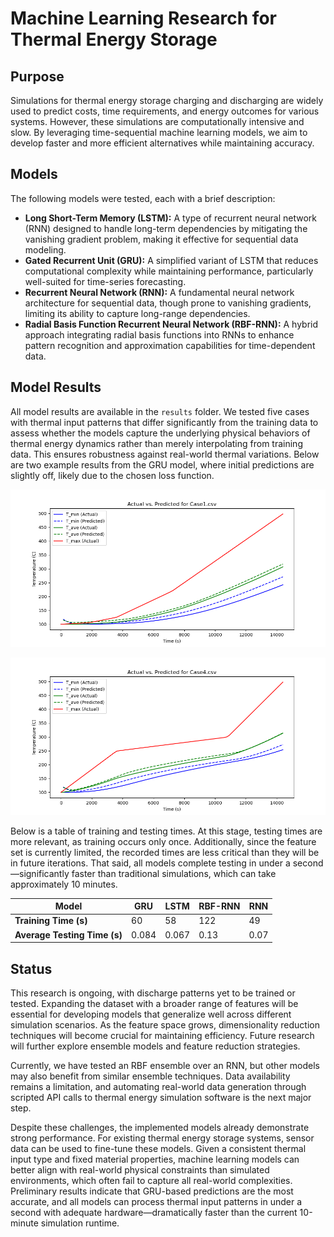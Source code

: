 # Machine Learning Research for Thermal Energy Storage

## Purpose
Simulations for thermal energy storage charging and discharging are widely used to predict costs, time requirements, and energy outcomes for various systems. However, these simulations are computationally intensive and slow. By leveraging time-sequential machine learning models, we aim to develop faster and more efficient alternatives while maintaining accuracy.

## Models
The following models were tested, each with a brief description:

- **Long Short-Term Memory (LSTM):** A type of recurrent neural network (RNN) designed to handle long-term dependencies by mitigating the vanishing gradient problem, making it effective for sequential data modeling.
- **Gated Recurrent Unit (GRU):** A simplified variant of LSTM that reduces computational complexity while maintaining performance, particularly well-suited for time-series forecasting.
- **Recurrent Neural Network (RNN):** A fundamental neural network architecture for sequential data, though prone to vanishing gradients, limiting its ability to capture long-range dependencies.
- **Radial Basis Function Recurrent Neural Network (RBF-RNN):** A hybrid approach integrating radial basis functions into RNNs to enhance pattern recognition and approximation capabilities for time-dependent data.

## Model Results
All model results are available in the `results` folder. We tested five cases with thermal input patterns that differ significantly from the training data to assess whether the models capture the underlying physical behaviors of thermal energy dynamics rather than merely interpolating from training data. This ensures robustness against real-world thermal variations. Below are two example results from the GRU model, where initial predictions are slightly off, likely due to the chosen loss function.

![Case 1](results/gru_results/Figure_1.png)

![Case 4](results/gru_results/Figure_4.png)

Below is a table of training and testing times. At this stage, testing times are more relevant, as training occurs only once. Additionally, since the feature set is currently limited, the recorded times are less critical than they will be in future iterations. That said, all models complete testing in under a second—significantly faster than traditional simulations, which can take approximately 10 minutes.

| Model                   | GRU  | LSTM | RBF-RNN | RNN  |
|-------------------------|------|------|---------|------|
| **Training Time (s)**   | 60   | 58   | 122     | 49   |
| **Average Testing Time (s)** | 0.084 | 0.067 | 0.13    | 0.07 |


## Status
This research is ongoing, with discharge patterns yet to be trained or tested. Expanding the dataset with a broader range of features will be essential for developing models that generalize well across different simulation scenarios. As the feature space grows, dimensionality reduction techniques will become crucial for maintaining efficiency. Future research will further explore ensemble models and feature reduction strategies.

Currently, we have tested an RBF ensemble over an RNN, but other models may also benefit from similar ensemble techniques. Data availability remains a limitation, and automating real-world data generation through scripted API calls to thermal energy simulation software is the next major step.

Despite these challenges, the implemented models already demonstrate strong performance. For existing thermal energy storage systems, sensor data can be used to fine-tune these models. Given a consistent thermal input type and fixed material properties, machine learning models can better align with real-world physical constraints than simulated environments, which often fail to capture all real-world complexities. Preliminary results indicate that GRU-based predictions are the most accurate, and all models can process thermal input patterns in under a second with adequate hardware—dramatically faster than the current 10-minute simulation runtime.